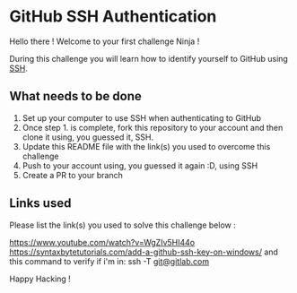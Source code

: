 # GitHub SSH Authentication

Hello there ! Welcome to your first challenge Ninja !

During this challenge you will learn how to identify yourself to GitHub using [SSH](https://g.co/kgs/Z8CW9c).


## What needs to be done
1. Set up your computer to use SSH when authenticating to GitHub
2. Once step 1. is complete, fork this repository to your account and then clone it using, you guessed it, SSH.
3. Update this README file with the link(s) you used to overcome this challenge
4. Push to your account using, you guessed it again :D, using SSH
5. Create a PR to your branch


## Links used
Please list the link(s) you used to solve this challenge below :

https://www.youtube.com/watch?v=WgZIv5HI44o
https://syntaxbytetutorials.com/add-a-github-ssh-key-on-windows/
and this command to verify if i'm in: ssh -T git@gitlab.com


Happy Hacking !
